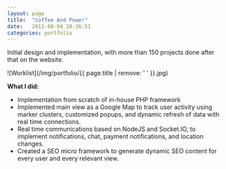 ```yaml
---
layout: page
title:  "Coffee And Power"
date:   2011-08-04 20:36:51
categories: portfolio
---
```


Initial design and implementation, with more than 150 projects done after that
on the website.

![Worklist](/img/portfolio/{{ page.title | remove: ' ' }}.jpg)
  
**What I did:** 

- Implementation from scratch of in-house PHP framework
- Implemented main view as a Google Map to track user activity using marker
  clusters, customized popups, and dynamic refresh of data with real time
  connections.
- Real time communications based on NodeJS and Socket.IO, to implement
  notifications, chat, payment notifications, and location changes.
- Created a SEO micro framework to generate dynamic SEO content for every user
  and every relevant view.


